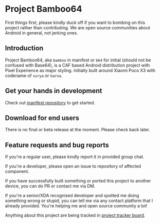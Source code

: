 # Project Bamboo64

First things first, please kindly *duck* off if you want to bombing on this project rather than contributing. We are open source communities about Android in general, not jerking ones.

## Introduction
Project Bamboo64, aka `bamboo` in manifest or `b64` for initial (should not be confused with Base64), is a CAF based Android distribution project with Pixel Experience as major styling. Initially built around Xiaomi Poco X3 with codename of `surya` or `karna`.

## Get your hands in development
Check out [manifest repository](https://github.com/Bamboo64/manifest) to get started.

## Download for end users
There is no final or beta release at the moment. Please check back later.

## Feature requests and bug reports
If you're a regular user, please kindly report it in provided group chat.

If you're a developer, please open an issue to repository of affected component.

If you have successfully built something or ported this project to another device, you can do PR or contact me via DM.

If you're a senior/XDA recognised developer and spotted me doing something wrong or stupid, you can tell me via any contact platform that I already provided. You're helping me and open source community a lot!

Anything about this project are being tracked in [project tracker board](https://github.com/orgs/Bamboo64/projects/1/views/1).
